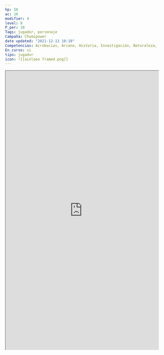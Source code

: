 ```yaml
---
hp: 58
ac: 16
modifier: 4
level: 8
P_per: 10
Tags: jugador, personaje
Campaña: Chumipower
date updated: "2021-12-13 10:18"
Competencias: Acrobacias, Arcano, Historia, Investigación, Naturaleza, Actuación, Religión, Sigilo
En_curso: si
tipo: jugador
icon: ![[ainlaoo framed.png]]
---
```


   <iframe
    height = 920
    width = 100%
    padding = 0 0
    margins = 0 0
    src="https://www.dndbeyond.com/characters/77923902"</iframe>
# AinLaoo
   ![[Ainlaoo.jpg||clear+hmed+right]]
## Stats

| STR | DEX | CON | INT | WIS | CHA |
| --- | --- | --- | --- | --- | --- |
| 20  | 14  | 12  | 10  | 11  | 14  |


## Generico

| Raza   | Edad  | Genero |
| ------ | ----- | ------ |
| Tritón | Joven | Mujer  |

## Caracteristicas

| Rasgo Personalidad | Ideal  | Vinculo | Defecto |
| ------------------ | ------ | ------- | ------- |
| #todo              | #toodo | #todo   | #todo   |

## Background

Arqueologo

[Idiomas:: #todo]

## Descripción

Es una semielfa que de niña dieron a un mago poderoso (Laao), famoso por sus buenas obras y ayudas al reino vecino, pero lo que los ciudadanos de ese reino no conocían eran los medios que le permitían al mago realizar esas proezas. El mago la tenía sin nombre y, junto con los demas sirvientes, bajo el más autoritario de los controles, rozando la esclavitud gracias a unos collares mágicos (o lo que quiera el DM). Desde joven desarrollo talento para la magia y siempre, dentro de lo que podía, aprendía e intentaba hacerse más fuerte. Este talento lo aprovechó su amo, el cual a menudo la mandaba en misiones de recogida de materiales o estudio de ruinas.

Ya con 24 años, la joven era muy capaz y se había ganado la confianza de su amo habiendo conseguido grandes hitos en el estudio de ruinas y artefactos (background de arqueologa). Durante un experimento del mago estudiando un artilugio capaz de absorber la capacidad arcana de otros artefactos e incluso de criaturas vivas, la joven aprovecho un momento de debilidad se liberó de su collar, incapacitó al mago Laao, robó parte de su poder y envolvió en llamas la torre que la había aprisionado durante tanto tiempo pero no sin antes absorber el poder de todo lo que en ella había (incluidos los sirvientes los cuales la mitad murieron) en un golpe de ira.

Del laboratorio se llevó un artefacto y un nombre AinLaao ya que juraría no ser como su amo y esconder el precio de la magia y poder. AinLaao es dentro de lo posible buena con la gente normal, odia la autoridad y no cree en reyes ni títulos.

## Diario
<iframe
border=0
frameborder=0
height=900px
width=95%  
src=https://docs.google.com/document/d/1CQVRLN_Kkj58_WYxYEoqoonJWdh1PhKuuQqWFHJdvfI/edit?usp=sharing/></iframe>
